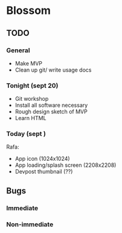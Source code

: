 # Blossom

## TODO

### General
- Make MVP
- Clean up git/ write usage docs

### Tonight (sept 20)
- Git workshop
- Install all software necessary
- Rough design sketch of MVP
- Learn HTML

### Today (sept )
Rafa:
- App icon (1024x1024)
- App loading/splash screen (2208x2208)
- Devpost thumbnail (??)

## Bugs

### Immediate

### Non-immediate

